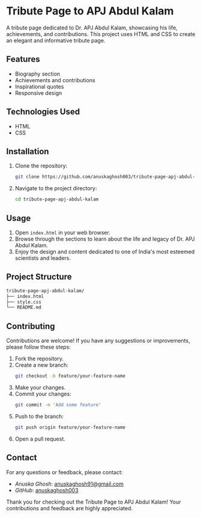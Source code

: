 # Tribute Page to APJ Abdul Kalam

A tribute page dedicated to Dr. APJ Abdul Kalam, showcasing his life, achievements, and contributions. This project uses HTML and CSS to create an elegant and informative tribute page.

## Features

- Biography section
- Achievements and contributions
- Inspirational quotes
- Responsive design

## Technologies Used

- HTML
- CSS

## Installation

1. Clone the repository:
    ```sh
    git clone https://github.com/anuskaghosh003/tribute-page-apj-abdul-kalam.git
    ```

2. Navigate to the project directory:
    ```bash
    cd tribute-page-apj-abdul-kalam
    ```

## Usage

1. Open `index.html` in your web browser.
2. Browse through the sections to learn about the life and legacy of Dr. APJ Abdul Kalam.
3. Enjoy the design and content dedicated to one of India's most esteemed scientists and leaders.

## Project Structure

```sh
tribute-page-apj-abdul-kalam/
├── index.html
├── style.css
└── README.md
```

## Contributing

Contributions are welcome! If you have any suggestions or improvements, please follow these steps:

1. Fork the repository.
2. Create a new branch:
    ```bash
    git checkout -b feature/your-feature-name
    ```
3. Make your changes.
4. Commit your changes:
    ```bash
    git commit -m 'Add some feature'
    ```
5. Push to the branch:
    ```bash
    git push origin feature/your-feature-name
    ```
6. Open a pull request.

## Contact

For any questions or feedback, please contact:

- *Anuska Ghosh*: anuskaghosh91@gmail.com
- *GitHub*: [anuskaghosh003](https://github.com/anuskaghosh003)

Thank you for checking out the Tribute Page to APJ Abdul Kalam! Your contributions and feedback are highly appreciated.
